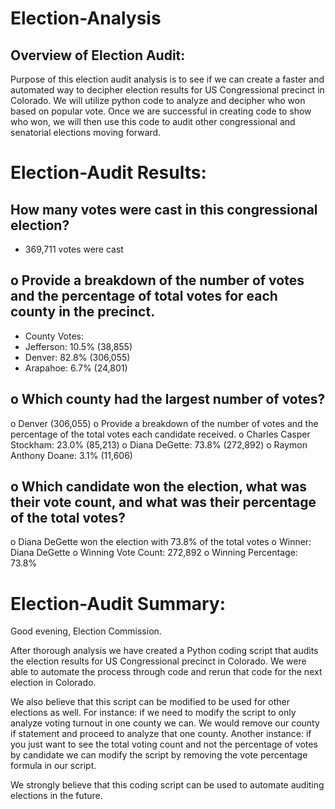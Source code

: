 # Election-Analysis

## Overview of Election Audit:
Purpose of this election audit analysis is to see if we can create a faster and automated way to decipher election results for US Congressional precinct in Colorado. We will utilize python code to analyze and decipher who won based on popular vote. Once we are successful in creating code to show who won, we will then use this code to audit other congressional and senatorial elections moving forward. 

# Election-Audit Results:
## How many votes were cast in this congressional election?
- 369,711 votes were cast
## o	Provide a breakdown of the number of votes and the percentage of total votes for each county in the precinct.
- County Votes:
-	Jefferson: 10.5% (38,855)
-	Denver: 82.8% (306,055)
-	Arapahoe: 6.7% (24,801)
## o	Which county had the largest number of votes?
o	Denver (306,055)
o	Provide a breakdown of the number of votes and the percentage of the total votes each candidate received.
o	Charles Casper Stockham: 23.0% (85,213)
o	Diana DeGette: 73.8% (272,892)
o	Raymon Anthony Doane: 3.1% (11,606)
## o	Which candidate won the election, what was their vote count, and what was their percentage of the total votes?
o	Diana DeGette won the election with 73.8% of the total votes
o	Winner: Diana DeGette
o	Winning Vote Count: 272,892
o	Winning Percentage: 73.8%

# Election-Audit Summary:
Good evening, Election Commission.

After thorough analysis we have created a Python coding script that audits the election results for US Congressional precinct in Colorado. We were able to automate the process through code and rerun that code for the next election in Colorado.

We also believe that this script can be modified to be used for other elections as well. For instance: if we need to modify the script to only analyze voting turnout in one county we can. We would remove our county if statement and proceed to analyze that one county. Another instance: if you just want to see the total voting count and not the percentage of votes by candidate we can modify the script by removing the vote percentage formula in our script.

We strongly believe that this coding script can be used to automate auditing elections in the future.
